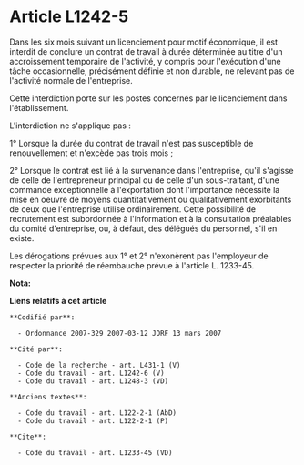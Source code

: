 # Article L1242-5

Dans les six mois suivant un licenciement pour motif économique, il est interdit de conclure un contrat de travail à durée
déterminée au titre d'un accroissement temporaire de l'activité, y compris pour l'exécution d'une tâche occasionnelle,
précisément définie et non durable, ne relevant pas de l'activité normale de l'entreprise. 

Cette interdiction porte sur les postes concernés par le licenciement dans l'établissement. 

L'interdiction ne s'applique pas : 

1° Lorsque la durée du contrat de travail n'est pas susceptible de renouvellement et n'excède pas trois mois ; 

2° Lorsque le contrat est lié à la survenance dans l'entreprise, qu'il s'agisse de celle de l'entrepreneur principal ou de
celle d'un sous-traitant, d'une commande exceptionnelle à l'exportation dont l'importance nécessite la mise en oeuvre de
moyens quantitativement ou qualitativement exorbitants de ceux que l'entreprise utilise ordinairement. Cette possibilité de
recrutement est subordonnée à l'information et à la consultation préalables du comité d'entreprise, ou, à défaut, des
délégués du personnel, s'il en existe. 

Les dérogations prévues aux 1° et 2° n'exonèrent pas l'employeur de respecter la priorité de réembauche prévue à l'article L.
1233-45.

**Nota:**



**Liens relatifs à cet article**

	**Codifié par**:

	  - Ordonnance 2007-329 2007-03-12 JORF 13 mars 2007

	**Cité par**:

	  - Code de la recherche - art. L431-1 (V)
	  - Code du travail - art. L1242-6 (V)
	  - Code du travail - art. L1248-3 (VD)

	**Anciens textes**:

	  - Code du travail - art. L122-2-1 (AbD)
	  - Code du travail - art. L122-2-1 (P)

	**Cite**:

	  - Code du travail - art. L1233-45 (VD)
